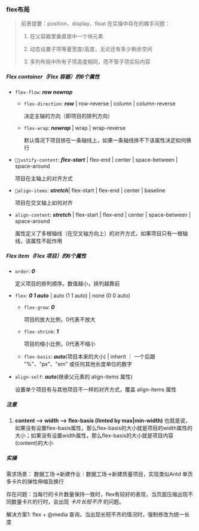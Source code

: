 ### flex布局

> 前景提要：position、display、float 在实操中存在的棘手问题：
>
> 1. 在父容器里垂直居中一个块元素
>
> 2. 动态设置子项等量宽度/高度，无论还有多少剩余空间
>
> 3. 多列布局中所有子项高度相同，而不管子项实际内容

##### Flex container（Flex 容器）的6个属性

* `flex-flow`: ***row nowrap***
  
  * `flex-direction`: ***row*** | row-reverse | column | column-reverse  
    
    决定主轴的方向（即项目的排列方向）
    
  * `flex-wrap`: ***nowrap*** | wrap | wrap-reverse 
  
    默认情况下项目排在一条轴线上，如果一条轴线排不下该属性决定如何换行
  
* `🌟justify-content`:  ***flex-start*** | flex-end | center | space-between | space-around 

  项目在主轴上的对齐方式

* `🌟align-items`: ***stretch***| flex-start | flex-end | center | baseline 

  项目在交叉轴上如何对齐

* `align-content`: ***stretch*** | flex-start | flex-end | center | space-between | space-around  

  属性定义了多根轴线（在交叉轴方向上）的对齐方式，如果项目只有一根轴线，该属性不起作用

##### Flex item（Flex 项目）的6个属性

* `order`: ***0*** <number>

  定义项目的排列顺序。数值越小，排列越靠前

* `flex`: ***0 1 auto*** | auto (1 1 auto) | none (0 0 auto)
  
  * `flex-grow`:  ***0*** 
  
    项目的放大比例，0代表不放大
  
  * `flex-shrink`: ***1*** 
  
    项目的缩小比例，0代表不缩小
  
  * `flex-basis`: ***auto***(项目本来的大小) | inherit ｜ 一个后跟 "%"、"px"、"em" 或任何其他长度单位的数字
  
* `align-self`: ***auto***(继承父元素的 align-items 属性)

  设置单个项目有与其他项目不一样的对齐方式，覆盖 align-items 属性

##### 注意

1. **content –> width –> flex-basis (limted by max|min-width)**
   也就是说，如果没有设置flex-basis属性，那么flex-basis的大小就是项目的width属性的大小；如果没有设置width属性，那么flex-basis的大小就是项目内容(content)的大小

##### 实操

需求场景： 数据工场->新建作业｜数据工场->新建质量项目，实现类似Antd <Row> <Col>单页多卡片的弹性伸缩及换行

存在问题：当每行的卡片数量保持一致时，flex有较好的表现，当页面压缩出现不同数量卡片的行时，会出现 *卡片长短不齐* 的问题。

解决方案1: flex + @media 查询，当出现长短不齐的情况时，强制修改为统一长度

